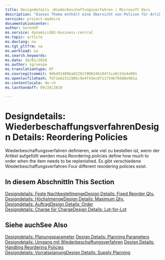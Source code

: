 ```yaml
---
title: Designdetails -Wiederbeschaffungsverfahren | Microsoft Docs
description: "Dieses Thema enthält eine Übersicht von Policen für Artikelergänzungen."
services: project-madeira
documentationcenter: 
author: SorenGP
ms.service: dynamics365-business-central
ms.topic: article
ms.devlang: na
ms.tgt_pltfrm: na
ms.workload: na
ms.search.keywords: 
ms.date: 10/01/2018
ms.author: sgroespe
ms.translationtype: HT
ms.sourcegitcommit: 9dbd92409ba02281f008246194f3ce0c53e4e001
ms.openlocfilehash: fd71e62311985c9e4f43ec0711754679dd8e981a
ms.contentlocale: de-ch
ms.lasthandoff: 09/28/2018

---
```

# <a name="design-details-reordering-policies"></a><span data-ttu-id="e8c84-103">Designdetails: Wiederbeschaffungsverfahren</span><span class="sxs-lookup"><span data-stu-id="e8c84-103">Design Details: Reordering Policies</span></span>
<span data-ttu-id="e8c84-104">Wiederbeschaffungsverfahren definieren, wie viel zu bestellen ist, wenn der Artikel aufgefüllt werden muss.</span><span class="sxs-lookup"><span data-stu-id="e8c84-104">Reordering policies define how much to order when the item needs to be replenished.</span></span> <span data-ttu-id="e8c84-105">Es gibt verschiedene Wiederbeschaffungsverfahren.</span><span class="sxs-lookup"><span data-stu-id="e8c84-105">Four different reordering policies exist.</span></span>  

## <a name="in-this-section"></a><span data-ttu-id="e8c84-106">In diesem Abschnitt</span><span class="sxs-lookup"><span data-stu-id="e8c84-106">In This Section</span></span>  
[<span data-ttu-id="e8c84-107">Designdetails: Feste Nachbestellmenge</span><span class="sxs-lookup"><span data-stu-id="e8c84-107">Design Details: Fixed Reorder Qty.</span></span>](design-details-fixed-reorder-qty.md)  
[<span data-ttu-id="e8c84-108">Designdetails: Höchstmenge</span><span class="sxs-lookup"><span data-stu-id="e8c84-108">Design Details: Maximum Qty.</span></span>](design-details-maximum-qty.md)  
[<span data-ttu-id="e8c84-109">Designdetails: Auftrag</span><span class="sxs-lookup"><span data-stu-id="e8c84-109">Design Details: Order</span></span>](design-details-order.md)  
[<span data-ttu-id="e8c84-110">Designdetails: Charge für Charge</span><span class="sxs-lookup"><span data-stu-id="e8c84-110">Design Details: Lot-for-Lot</span></span>](design-details-lot-for-lot.md)  

## <a name="see-also"></a><span data-ttu-id="e8c84-111">Siehe auch</span><span class="sxs-lookup"><span data-stu-id="e8c84-111">See Also</span></span>  
<span data-ttu-id="e8c84-112">[Designdetails: Planungsparameter](design-details-planning-parameters.md) </span><span class="sxs-lookup"><span data-stu-id="e8c84-112">[Design Details: Planning Parameters](design-details-planning-parameters.md) </span></span>  
<span data-ttu-id="e8c84-113">[Designdetails: Umgang mit Wiederbeschaffungsverfahren](design-details-handling-reordering-policies.md) </span><span class="sxs-lookup"><span data-stu-id="e8c84-113">[Design Details: Handling Reordering Policies](design-details-handling-reordering-policies.md) </span></span>  
[<span data-ttu-id="e8c84-114">Designdetails: Vorratsplanung</span><span class="sxs-lookup"><span data-stu-id="e8c84-114">Design Details: Supply Planning</span></span>](design-details-supply-planning.md)

